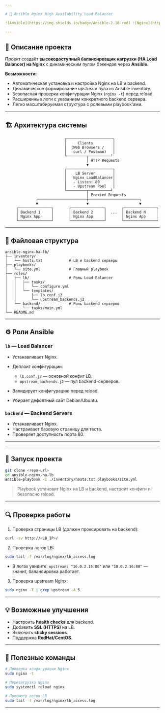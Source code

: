 ```yaml
---

# 🚀 Ansible Nginx High Availability Load Balancer

![Ansible](https://img.shields.io/badge/Ansible-2.18-red) ![Nginx](https://img.shields.io/badge/Nginx-1.23-blue) ![HA](https://img.shields.io/badge/HA-LoadBalancer-green) ![Ubuntu](https://img.shields.io/badge/OS-Ubuntu-orange)

---
```


## 📌 Описание проекта

Проект создаёт **высокодоступный балансировщик нагрузки (HA Load Balancer) на Nginx** с динамическим пулом бэкендов через **Ansible**.

**Возможности:**

* Автоматическая установка и настройка Nginx на LB и backend.
* Динамическое формирование upstream пула из Ansible inventory.
* Безопасная проверка конфигурации Nginx (`nginx -t`) перед reload.
* Расширенные логи с указанием конкретного backend сервера.
* Легко масштабируемая структура с ролевыми playbook’ами.

---

## 🏗 Архитектура системы

```text
                           ┌─────────────────────┐
                           │     Clients         │
                           │  (Web Browsers /    │
                           │   curl / Postman)   │
                           └─────────┬──────────┘
                                     │ HTTP Requests
                                     ▼
                           ┌─────────────────────┐
                           │    LB Server        │
                           │   Nginx LoadBalancer│
                           │   - Listen: 80      │
                           │   - Upstream Pool   │
                           └─────────┬──────────┘
                                     │ Proxied Requests
              ┌──────────────────────┼───────────────────────┐
              ▼                      ▼                       ▼
     ┌───────────────┐       ┌───────────────┐       ┌───────────────┐
     │ Backend 1     │       │ Backend 2     │  ...  │ Backend N     │
     │ Nginx App     │       │ Nginx App     │       │ Nginx App     │
     └───────────────┘       └───────────────┘       └───────────────┘
```

---

## 📁 Файловая структура

```text
ansible-nginx-ha-lb/
├── inventory/
│   └── hosts.txt            # LB и backend серверы
├── playbooks/
│   └── site.yml             # Главный playbook
├── roles/
│   ├── lb/                  # Роль Load Balancer
│   │   ├── tasks/
│   │   │   └── configure.yml
│   │   └── templates/
│   │       ├── lb.conf.j2
│   │       └── upstream_backends.j2
│   └── backend/             # Роль backend серверов
│       └── tasks/main.yml
└── README.md
```

---

## ⚙ Роли Ansible

### `lb` — Load Balancer

* Устанавливает Nginx.
* Деплоит конфигурации:

  * `lb.conf.j2` — основной конфиг LB.
  * `upstream_backends.j2` — пул backend-серверов.
* Валидирует конфигурацию перед reload.
* Убирает дефолтный сайт Debian/Ubuntu.

### `backend` — Backend Servers

* Устанавливает Nginx.
* Настраивает базовую страницу для теста.
* Проверяет доступность порта 80.

---

---

## 🚀 Запуск проекта

```bash
git clone <repo-url>
cd ansible-nginx-ha-lb
ansible-playbook -i ./inventory/hosts.txt playbooks/site.yml
```

> Playbook установит Nginx на LB и backend, настроит конфиги и безопасно reload.

---

## 🔍 Проверка работы

1. Проверка страницы LB (должен проксировать на backend):

```bash
curl -sv http://<LB_IP>/
```

2. Проверка логов LB:

```bash
sudo tail -f /var/log/nginx/lb_access.log
```

* В логах увидите: `upstream: "10.0.2.15:80"` или `"10.0.2.16:80"` — значит, балансировка работает.

3. Проверка upstream Nginx:

```bash
sudo nginx -T | grep upstream -A 5
```

---

## 💡 Возможные улучшения

* Настроить **health checks** для backend.
* Добавить **SSL (HTTPS)** на LB.
* Включить **sticky sessions**.
* Поддержка **RedHat/CentOS**.

---

## 🔧 Полезные команды

```bash
# Проверка конфигурации Nginx
sudo nginx -t

# Перезагрузка Nginx
sudo systemctl reload nginx

# Просмотр логов LB
sudo tail -f /var/log/nginx/lb_access.log
```

---

